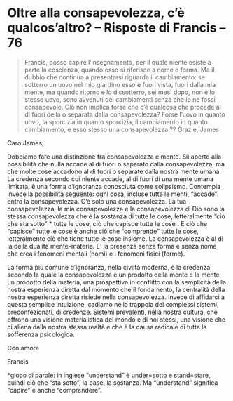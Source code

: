 # Oltre alla consapevolezza, c’è qualcos’altro? – Risposte di Francis – 76

>Francis, posso capire l’insegnamento, per il quale niente esiste a parte la coscienza, quando esso si riferisce a nome e forma. Ma il dubbio che continua a presentarsi riguarda il cambiamento: se sotterro un uovo nel mio giardino esso è fuori vista, fuori dalla mia mente, ma quando ritorno e lo dissotterro, sei mesi dopo, non è lo stesso uovo, sono avvenuti dei cambiamenti senza che io ne fossi consapevole. Ciò non implica forse che c’è qualcosa che procede al di fuori della o separata dalla consapevolezza? Forse l’uovo in quanto uovo, la sporcizia in quanto sporcizia, il cambiamento in quanto cambiamento, è esso stesso una consapevolezza ?? Grazie, James

Caro James,

Dobbiamo fare una distinzione fra consapevolezza e mente. Sii aperto alla possibilità che nulla accade al di fuori o separato dalla consapevolezza, ma che molte cose accadono al di fuori o separate dalla nostra mente umana. La credenza secondo cui niente accade, al di fuori di una mente umana limitata, è una forma d’ignoranza conosciuta come solipsismo. Contempla invece la possibilità seguente: ogni cosa, incluse tutte le menti, “accade” entro la consapevolezza. C’è solo una consapevolezza. La tua consapevolezza, la mia consapevolezza e la consapevolezza di Dio sono la stessa consapevolezza che è la sostanza di tutte le cose, letteralmente “ciò che sta sotto” * tutte le cose, ciò che capisce tutte le cose . E ciò che “capisce” tutte le cose è anche ciò che “comprende” tutte le cose, letteralmente ciò che tiene tutte le cose insieme. La consapevolezza è al di là della dualità mente-materia. E’ la presenza senza forma e senza nome che crea i fenomeni mentali (nomi) e i fenomeni fisici (forme).

La forma più comune d’ignoranza, nella civiltà moderna, è la credenza secondo la quale la consapevolezza è un prodotto della mente e la mente un prodotto della materia, una prospettiva in conflitto con la semplicità della nostra esperienza diretta dal momento che il fondamento, la centralità della nostra esperienza diretta risiede nella consapevolezza. Invece di affidarci a questa semplice intuizione, cadiamo nella trappola dei complessi sistemi, preconfezionati, di credenze. Sistemi prevalenti, nella nostra cultura, che offrono una visione materialistica del mondo e di noi stessi, una visione che ci aliena dalla nostra stessa realtà e che è la causa radicale di tutta la sofferenza psicologica.

Con amore

Francis

*gioco di parole: in inglese “understand” è under=sotto e stand=stare, quindi ciò che “sta sotto”, la base, la sostanza. Ma “understand” significa “capire” e anche “comprendere”.

